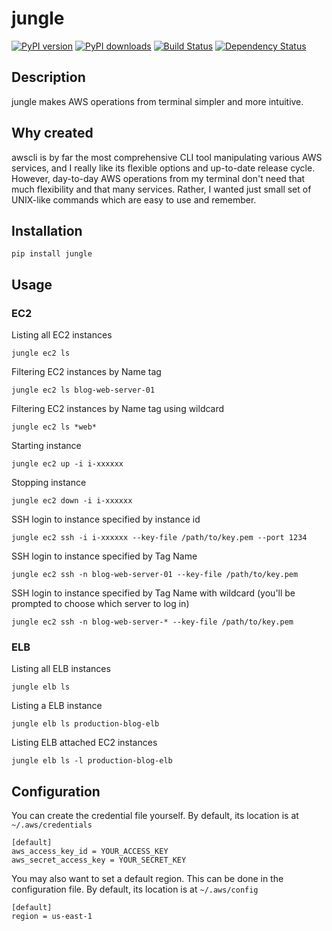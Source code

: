 # jungle

[![PyPI version](https://img.shields.io/pypi/v/jungle.svg)](https://pypi.python.org/pypi/jungle)
[![PyPI downloads](https://img.shields.io/pypi/dm/jungle.svg)](https://pypi.python.org/pypi/jungle)
[![Build Status](https://travis-ci.org/achiku/jungle.svg)](https://travis-ci.org/achiku/jungle)
[![Dependency Status](https://gemnasium.com/achiku/jungle.svg)](https://gemnasium.com/achiku/jungle)


## Description

jungle makes AWS operations from terminal simpler and more intuitive.


## Why created

awscli is by far the most comprehensive CLI tool manipulating various AWS services, and I really like its flexible options and up-to-date release cycle. However, day-to-day AWS operations from my terminal don't need that much flexibility and that many services. Rather, I wanted just small set of UNIX-like commands which are easy to use and remember.

## Installation

```
pip install jungle
```

## Usage


### EC2

Listing all EC2 instances

```
jungle ec2 ls
```

Filtering EC2 instances by Name tag

```
jungle ec2 ls blog-web-server-01
```

Filtering EC2 instances by Name tag using wildcard

```
jungle ec2 ls *web*
```

Starting instance

```
jungle ec2 up -i i-xxxxxx
```

Stopping instance

```
jungle ec2 down -i i-xxxxxx
```

SSH login to instance specified by instance id

```
jungle ec2 ssh -i i-xxxxxx --key-file /path/to/key.pem --port 1234
```

SSH login to instance specified by Tag Name

```
jungle ec2 ssh -n blog-web-server-01 --key-file /path/to/key.pem
```

SSH login to instance specified by Tag Name with wildcard (you'll be prompted to choose which server to log in)

```
jungle ec2 ssh -n blog-web-server-* --key-file /path/to/key.pem
```


### ELB

Listing all ELB instances

```
jungle elb ls
```

Listing a ELB instance

```
jungle elb ls production-blog-elb
```

Listing ELB attached EC2 instances

```
jungle elb ls -l production-blog-elb
```


## Configuration

You can create the credential file yourself. By default, its location is at ```~/.aws/credentials```

```
[default]
aws_access_key_id = YOUR_ACCESS_KEY
aws_secret_access_key = YOUR_SECRET_KEY
```


You may also want to set a default region. This can be done in the configuration file. By default, its location is at ```~/.aws/config```

```
[default]
region = us-east-1
```
